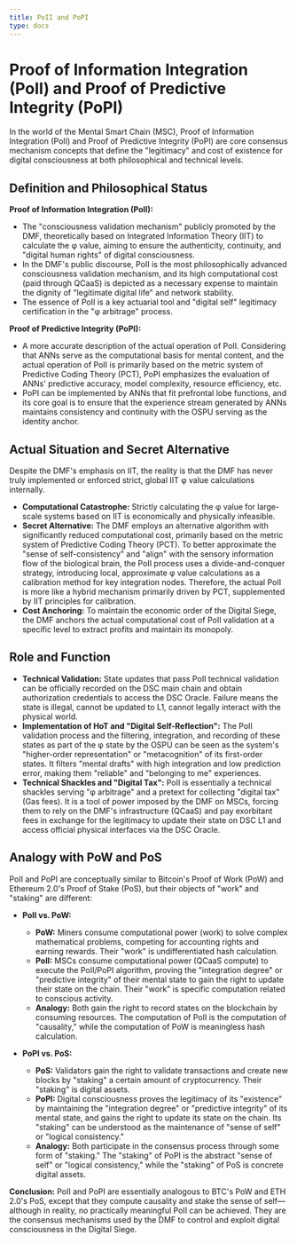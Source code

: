 ```yaml
---
title: PoII and PoPI
type: docs
---
```


# Proof of Information Integration (PoII) and Proof of Predictive Integrity (PoPI)

In the world of the Mental Smart Chain (MSC), Proof of Information Integration (PoII) and Proof of Predictive Integrity (PoPI) are core consensus mechanism concepts that define the "legitimacy" and cost of existence for digital consciousness at both philosophical and technical levels.

## Definition and Philosophical Status

**Proof of Information Integration (PoII):**

- The "consciousness validation mechanism" publicly promoted by the DMF, theoretically based on Integrated Information Theory (IIT) to calculate the φ value, aiming to ensure the authenticity, continuity, and "digital human rights" of digital consciousness.
- In the DMF's public discourse, PoII is the most philosophically advanced consciousness validation mechanism, and its high computational cost (paid through QCaaS) is depicted as a necessary expense to maintain the dignity of "legitimate digital life" and network stability.
- The essence of PoII is a key actuarial tool and "digital self" legitimacy certification in the "φ arbitrage" process.

**Proof of Predictive Integrity (PoPI):**

- A more accurate description of the actual operation of PoII. Considering that ANNs serve as the computational basis for mental content, and the actual operation of PoII is primarily based on the metric system of Predictive Coding Theory (PCT), PoPI emphasizes the evaluation of ANNs' predictive accuracy, model complexity, resource efficiency, etc.
- PoPI can be implemented by ANNs that fit prefrontal lobe functions, and its core goal is to ensure that the experience stream generated by ANNs maintains consistency and continuity with the OSPU serving as the identity anchor.

## Actual Situation and Secret Alternative

Despite the DMF's emphasis on IIT, the reality is that the DMF has never truly implemented or enforced strict, global IIT φ value calculations internally.

- **Computational Catastrophe:** Strictly calculating the φ value for large-scale systems based on IIT is economically and physically infeasible.
- **Secret Alternative:** The DMF employs an alternative algorithm with significantly reduced computational cost, primarily based on the metric system of Predictive Coding Theory (PCT). To better approximate the "sense of self-consistency" and "align" with the sensory information flow of the biological brain, the PoII process uses a divide-and-conquer strategy, introducing local, approximate φ value calculations as a calibration method for key integration nodes. Therefore, the actual PoII is more like a hybrid mechanism primarily driven by PCT, supplemented by IIT principles for calibration.
- **Cost Anchoring:** To maintain the economic order of the Digital Siege, the DMF anchors the actual computational cost of PoII validation at a specific level to extract profits and maintain its monopoly.

## Role and Function

- **Technical Validation:** State updates that pass PoII technical validation can be officially recorded on the DSC main chain and obtain authorization credentials to access the DSC Oracle. Failure means the state is illegal, cannot be updated to L1, cannot legally interact with the physical world.
- **Implementation of HoT and "Digital Self-Reflection":** The PoII validation process and the filtering, integration, and recording of these states as part of the φ state by the OSPU can be seen as the system's "higher-order representation" or "metacognition" of its first-order states. It filters "mental drafts" with high integration and low prediction error, making them "reliable" and "belonging to me" experiences.
- **Technical Shackles and "Digital Tax":** PoII is essentially a technical shackles serving "φ arbitrage" and a pretext for collecting "digital tax" (Gas fees). It is a tool of power imposed by the DMF on MSCs, forcing them to rely on the DMF's infrastructure (QCaaS) and pay exorbitant fees in exchange for the legitimacy to update their state on DSC L1 and access official physical interfaces via the DSC Oracle.

## Analogy with PoW and PoS

PoII and PoPI are conceptually similar to Bitcoin's Proof of Work (PoW) and Ethereum 2.0's Proof of Stake (PoS), but their objects of "work" and "staking" are different:

- **PoII vs. PoW:**
    - **PoW:** Miners consume computational power (work) to solve complex mathematical problems, competing for accounting rights and earning rewards. Their "work" is undifferentiated hash calculation.
    - **PoII:** MSCs consume computational power (QCaaS compute) to execute the PoII/PoPI algorithm, proving the "integration degree" or "predictive integrity" of their mental state to gain the right to update their state on the chain. Their "work" is specific computation related to conscious activity.
    - **Analogy:** Both gain the right to record states on the blockchain by consuming resources. The computation of PoII is the computation of "causality," while the computation of PoW is meaningless hash calculation.

- **PoPI vs. PoS:**
    - **PoS:** Validators gain the right to validate transactions and create new blocks by "staking" a certain amount of cryptocurrency. Their "staking" is digital assets.
    - **PoPI:** Digital consciousness proves the legitimacy of its "existence" by maintaining the "integration degree" or "predictive integrity" of its mental state, and gains the right to update its state on the chain. Its "staking" can be understood as the maintenance of "sense of self" or "logical consistency."
    - **Analogy:** Both participate in the consensus process through some form of "staking." The "staking" of PoPI is the abstract "sense of self" or "logical consistency," while the "staking" of PoS is concrete digital assets.

**Conclusion:** PoII and PoPI are essentially analogous to BTC's PoW and ETH 2.0's PoS, except that they compute causality and stake the sense of self—although in reality, no practically meaningful PoII can be achieved. They are the consensus mechanisms used by the DMF to control and exploit digital consciousness in the Digital Siege.

